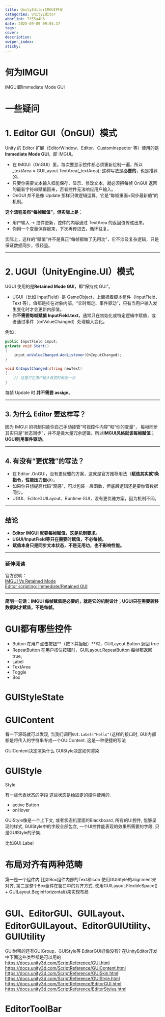 ```yaml
---
title: UnityEditorIMGUI开发
categories: UnityEditor
abbrlink: 7f55a4b3
date: 2025-09-09 09:05:37
tags:
cover:
description:
swiper_index:
sticky:
---
```



# 何为IMGUI

 IMGUI即Immediate Mode GUI
# 一些疑问
# 1. Editor GUI（OnGUI）模式

Unity 的 Editor 扩展（EditorWindow、Editor、CustomInspector 等）使用的是**Immediate Mode GUI**，即 IMGUI。

- 在 IMGUI（OnGUI）里，每次要显示控件都必须重新绘制一遍，所以 _textArea = GUILayout.TextArea(_textArea); 这种写法是**必要的**，也是推荐的。
- 只要你需要文本输入框能保存、显示、修改文本，就必须把每帧 OnGUI 返回的最新字符串赋值回来，否者控件无法响应用户输入。
- OnGUI 并不是像 Update 那样只做逻辑运算，它是“每帧重画+同步最新值”的机制。

**这个流程虽然“每帧赋值”，但实际上是：**
- 用户输入 → 控件更新，控件的内容通过 TextArea 的返回值传递出来。  
- 你用一个变量保存起来，下次再传进去，循环往复。

实际上，这样的“赋值”并不是真正“每帧都做了无用功”，它不涉及复杂逻辑，只是保证数据同步，很轻量。

---

# 2. UGUI（UnityEngine.UI）模式

UGUI 使用的是**Retained Mode GUI**，即“保持式 GUI”。
- UGUI（比如 InputField）是 GameObject，上面挂着脚本组件（InputField、Text 等），值都是挂在对象内部，“实时绑定、事件驱动”，只有当用户输入发生变化时才会更新内部值。
- 你**不需要每帧赋值 InputField.text**，通常只在初始化或特定逻辑中赋值，或者通过事件（onValueChanged）处理输入变化。

例如：

```csharp
public InputField input;
private void Start()
{
    input.onValueChanged.AddListener(OnInputChanged);
}

void OnInputChanged(string newText)
{
    // 这里只在用户输入改变时触发一次
}
```
每帧 Update 时 **并不需要 assign**。

---

## 3. 为什么 Editor 要这样写？

因为 IMGUI 的机制只能你自己手动接管“可视控件内容”和“你的变量”，
每帧同步其实只是“状态同步”，并不是做大量冗余逻辑。所以**IMGUI风格就该每帧赋值；UGUI则用事件驱动。**

---

## 4. 有没有“更优雅”的写法？

- 在 Editor .OnGUI，没有更优雅的方案，这就是官方推荐用法（**赋值其实就1条指令，性能压力很小**）。
- 如果你只想提高代码“观感”，可以包装一层函数，但底层逻辑还是要你管数据同步。
- UGUI、EditorGUILayout、Runtime GUI，没有更优雅方案，因为机制不同。

---

## 结论

- **Editor IMGUI 就要每帧赋值，这是机制要求。**
- **UGUI/InputField等只在需要时赋值，不必每帧。**
- **赋值本身只是同步文本状态，不是无用功，也不影响性能。**

---

### 延伸阅读

官方说明：  
[IMGUI Vs Retained Mode](https://docs.unity3d.com/Manual/UI-system-compare.html)  
[Editor scripting: Immediate/Retained GUI](https://docs.unity3d.com/ScriptReference/GUILayout.TextArea.html)

---
**简明一句话：IMGUI 每帧赋值是必要的，就是它的机制设计；UGUI只在需要转移数据时才赋值，不是每帧。**

# GUI都有哪些控件

- Button 在用户点击按钮**（按下并抬起）**时，GUILayout.Button 返回 true
- RepeatButton 在用户按住按钮时，GUILayout.RepeatButton 每帧都返回 true。
- Label
- TextArea
- Toggle
- Box
# GUIStyleState

# GUIContent

看一下源码就可以发现, 当我们调用`GUI.Label("Hello")`这样的接口时, GUI内部都是将传入的字符串专成一个GUIContent. 这是一种便捷的写法

GUIContent决定渲染什么
GUIStyle决定如何渲染

# GUIStyle

Style

有一些代表状态的字段 这些状态是给固定的控件使用的.
- active Button
- onHover 

GUIStyle像是一个上下文, 或者状态机里面的Blackboard, 所有的UI控件, 能够呈现的样式, GUIStyle中的字段全部包含, 一个UI控件能表现的效果所需要的字段, 只是GUIStyle的子集.

比如GUI.Label


# 布局对齐有两种范畴

第一是一个组件内 比如Box组件内部的Text和Icon 使用GUIStyle的alignment来对齐, 第二是整个Box组件在窗口中的对齐方式, 使用GUILayout.FlexibleSpace() + GUILayout.BeginHorizontal()来实现布局

# GUI、EditorGUI、GUILayout、EditorGUILayout、EditorGUIUtility、GUIUtility

GUI附带的还有GUIGroup、GUIStyle等 EditorGUI好像没有?
在UnityEditor开发中下面这些类型都是可以用的
https://docs.unity3d.com/ScriptReference/GUI.html
https://docs.unity3d.com/ScriptReference/GUIContent.html
https://docs.unity3d.com/ScriptReference/GUISkin.html
https://docs.unity3d.com/ScriptReference/GUIStyle.html
https://docs.unity3d.com/ScriptReference/EditorGUI.html
https://docs.unity3d.com/ScriptReference/EditorStyles.html

# EditorToolBar

